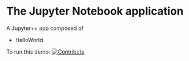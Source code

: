 # The Jupyter Notebook application
A Jupyter++ app composed of
- HelloWorld


To run this demo: [![Contribute](factory-contribute.svg)](https://codeready-crw.apps.cluster-crw-7c2a.crw-7c2a.example.opentlc.com/factory?url=https://github.com/anurag-saran/crw-jupyternotebook)
